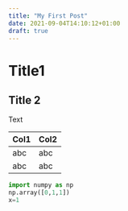 ```yaml
---
title: "My First Post"
date: 2021-09-04T14:10:12+01:00
draft: true
---
```


# Title1
## Title 2
Text

| Col1        | Col2      |
| :---------- | :---------|
| abc         | abc       |
| abc         | abc       |

```python
import numpy as np
np.array([0,1,1])
x=1
```